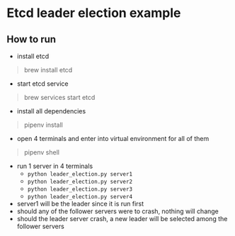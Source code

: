 # Etcd leader election example
## How to run
- install etcd
> brew install etcd
- start etcd service
> brew services start etcd
- install all dependencies
> pipenv install
- open 4 terminals and enter into virtual environment for all of them
> pipenv shell
- run 1 server in 4 terminals
  - ```python leader_election.py server1```
  - ```python leader_election.py server2```
  - ```python leader_election.py server3```
  - ```python leader_election.py server4```
- server1 will be the leader since it is run first
- should any of the follower servers were to crash, nothing will change
- should the leader server crash, a new leader will be selected among the follower servers
